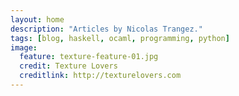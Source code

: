 ```yaml
---
layout: home
description: "Articles by Nicolas Trangez."
tags: [blog, haskell, ocaml, programming, python]
image:
  feature: texture-feature-01.jpg
  credit: Texture Lovers
  creditlink: http://texturelovers.com
---
```

